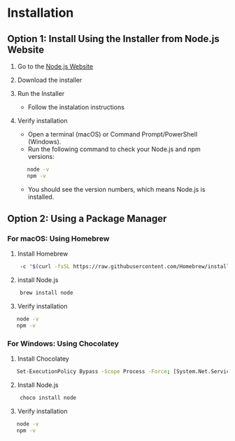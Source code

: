 # Installation

## Option 1: Install Using the Installer from Node.js Website

1. Go to the [Node.js Website](https://nodejs.org/en)
2. Download the installer 

3. Run the Installer
    - Follow the instalation instructions

4. Verify installation
    - Open a terminal (macOS) or Command Prompt/PowerShell (Windows).
    - Run the following command to check your Node.js and npm versions:

     ```bash
        node -v
        npm -v
    ```
    - You should see the version numbers, which means Node.js is installed.


## Option 2: Using a Package Manager 
### For macOS: Using Homebrew

1. Install Homebrew
```bash
    -c "$(curl -fsSL https://raw.githubusercontent.com/Homebrew/install/HEAD/install.sh)"
```

2. install Node.js
```bash
    brew install node
```

3. Verify installation
 ```bash
    node -v
    npm -v
```

### For Windows: Using Chocolatey
1. Install Chocolatey
```bash
   Set-ExecutionPolicy Bypass -Scope Process -Force; [System.Net.ServicePointManager]::SecurityProtocol = [System.Net.ServicePointManager]::SecurityProtocol -bor 3072; iex ((New-Object System.Net.WebClient).DownloadString('https://community.chocolatey.org/install.ps1'))
```

2. Install Node.js
```bash
    choco install node
```

3. Verify installation
 ```bash
    node -v
    npm -v
```
